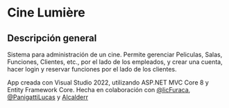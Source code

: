 # Cine Lumière

## Descripción general
Sistema para administración de un cine. Permite gerenciar Peliculas, Salas, Funciones, Clientes, etc., por el lado de los empleados, y crear una cuenta, hacer login y reservar funciones por el lado de los clientes.

App creada con Visual Studio 2022, utilizando ASP.NET MVC Core 8 y Entity Framework Core. Hecha en colaboración con [@licFuraca](https://github.com/LicFuraca), [@PanigattiLucas](https://github.com/PanigattiLucas) y [Alcalderr](https://github.com/Alcalderr)
